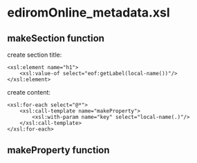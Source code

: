 # ediromOnline_metadata.xsl
## makeSection function
create section title:
```
<xsl:element name="h1">
	<xsl:value-of select="eof:getLabel(local-name())"/>
</xsl:element>
```
create content:
```
<xsl:for-each select="@*">
	<xsl:call-template name="makeProperty">
		<xsl:with-param name="key" select="local-name(.)"/>
	</xsl:call-template>
</xsl:for-each>
```
## makeProperty function



